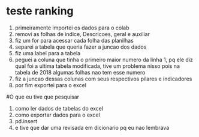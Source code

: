 # teste ranking

1) primeiramente importei os dados para o colab
2) removi as folhas de indice, Descricoes, geral e auxiliar
3) fiz um for para acessar cada folha das planilhas
4) separei a tabela que queria fazer a juncao dos dados
5) fiz uma label para a tabela
6) peguei a coluna que tinha o primeiro maior numero da linha 1, pq ele diz qual foi a ultima tabela modificada, tive um problema nisso pois na tabela de 2018 algumas folhas nao tem esse numero
7) fiz a juncao dessas colunas com seus respectivos pilares e indicadores
8) por fim exportei para o excel

#O que eu tive que pesquisar
1) como ler dados de tabelas do excel
2) como exportar dados para o excel
3) pd.insert
4) e tive que dar uma revisada em dicionario pq eu nao lembrava
